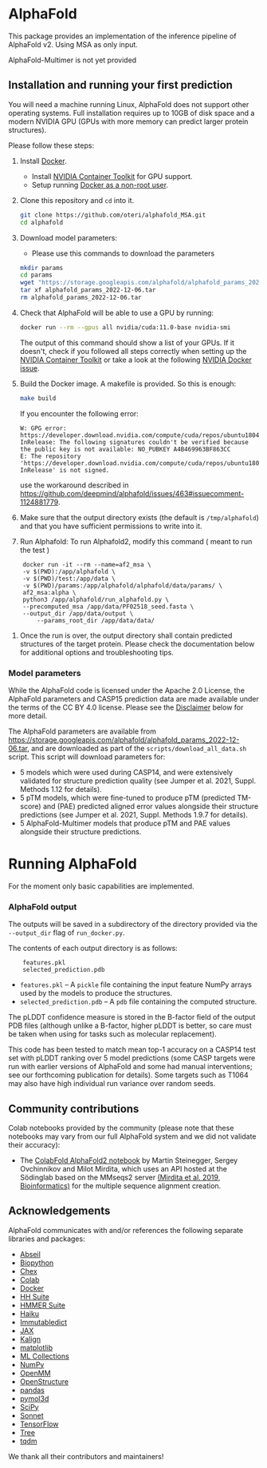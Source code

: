 # AlphaFold

This package provides an implementation of the inference pipeline of AlphaFold
v2. Using MSA as only input.

AlphaFold-Multimer is not yet provided
## Installation and running your first prediction

You will need a machine running Linux, AlphaFold does not support other
operating systems. Full installation requires up to 10GB of disk space and a modern NVIDIA GPU (GPUs with more memory can predict larger protein structures).

Please follow these steps:

1.  Install [Docker](https://www.docker.com/).
    *   Install
        [NVIDIA Container Toolkit](https://docs.nvidia.com/datacenter/cloud-native/container-toolkit/install-guide.html)
        for GPU support.
    *   Setup running
        [Docker as a non-root user](https://docs.docker.com/engine/install/linux-postinstall/#manage-docker-as-a-non-root-user).

1.  Clone this repository and `cd` into it.

    ```bash    
    git clone https://github.com/oteri/alphafold_MSA.git
    cd alphafold
    ```

1.  Download model parameters:

    *   Please use this commands to download the parameters

    ```bash
    mkdir params
    cd params
    wget "https://storage.googleapis.com/alphafold/alphafold_params_2022-12-06.tar"
    tar xf alphafold_params_2022-12-06.tar
    rm alphafold_params_2022-12-06.tar
    ```

1.  Check that AlphaFold will be able to use a GPU by running:

    ```bash
    docker run --rm --gpus all nvidia/cuda:11.0-base nvidia-smi
    ```

    The output of this command should show a list of your GPUs. If it doesn't,
    check if you followed all steps correctly when setting up the
    [NVIDIA Container Toolkit](https://docs.nvidia.com/datacenter/cloud-native/container-toolkit/install-guide.html)
    or take a look at the following
    [NVIDIA Docker issue](https://github.com/NVIDIA/nvidia-docker/issues/1447#issuecomment-801479573).


1.  Build the Docker image. A makefile is provided. So this is enough:

    ```bash
    make build
    ```

    If you encounter the following error:

    ```
    W: GPG error: https://developer.download.nvidia.com/compute/cuda/repos/ubuntu1804/x86_64 InRelease: The following signatures couldn't be verified because the public key is not available: NO_PUBKEY A4B469963BF863CC
    E: The repository 'https://developer.download.nvidia.com/compute/cuda/repos/ubuntu1804/x86_64 InRelease' is not signed.
    ```

    use the workaround described in
    https://github.com/deepmind/alphafold/issues/463#issuecomment-1124881779.

1.  Make sure that the output directory exists (the default is `/tmp/alphafold`)
    and that you have sufficient permissions to write into it.

1.  Run Alphafold:
To run Alphafold2, modify this command ( meant to run the test )

```
	docker run -it --rm --name=af2_msa \
	-v $(PWD):/app/alphafold \
	-v $(PWD)/test:/app/data \
	-v $(PWD)/params:/app/alphafold/alphafold/data/params/ \
	af2_msa:alpha \
	python3 /app/alphafold/run_alphafold.py \
	--precomputed_msa /app/data/PF02518_seed.fasta \
	--output_dir /app/data/output \
        --params_root_dir /app/data/data/
```

1.  Once the run is over, the output directory shall contain predicted
    structures of the target protein. Please check the documentation below for
    additional options and troubleshooting tips.

### Model parameters

While the AlphaFold code is licensed under the Apache 2.0 License, the AlphaFold
parameters and CASP15 prediction data are made available under the terms of the
CC BY 4.0 license. Please see the [Disclaimer](#license-and-disclaimer) below
for more detail.

The AlphaFold parameters are available from
https://storage.googleapis.com/alphafold/alphafold_params_2022-12-06.tar, and
are downloaded as part of the `scripts/download_all_data.sh` script. This script
will download parameters for:

*   5 models which were used during CASP14, and were extensively validated for
    structure prediction quality (see Jumper et al. 2021, Suppl. Methods 1.12
    for details).
*   5 pTM models, which were fine-tuned to produce pTM (predicted TM-score) and
    (PAE) predicted aligned error values alongside their structure predictions
    (see Jumper et al. 2021, Suppl. Methods 1.9.7 for details).
*   5 AlphaFold-Multimer models that produce pTM and PAE values alongside their
    structure predictions.

# Running AlphaFold

For the moment only basic capabilities are implemented.

### AlphaFold output

The outputs will be saved in a subdirectory of the directory provided via the
`--output_dir` flag of `run_docker.py`.

The contents of each output directory is as follows:
```<target_name>/
    features.pkl
    selected_prediction.pdb
```
*   `features.pkl` – A `pickle` file containing the input feature NumPy arrays
    used by the models to produce the structures.
*   `selected_prediction.pdb` – A `pdb` file containing the computed structure.

The pLDDT confidence measure is stored in the B-factor field of the output PDB
files (although unlike a B-factor, higher pLDDT is better, so care must be taken
when using for tasks such as molecular replacement).

This code has been tested to match mean top-1 accuracy on a CASP14 test set with
pLDDT ranking over 5 model predictions (some CASP targets were run with earlier
versions of AlphaFold and some had manual interventions; see our forthcoming
publication for details). Some targets such as T1064 may also have high
individual run variance over random seeds.

## Community contributions

Colab notebooks provided by the community (please note that these notebooks may
vary from our full AlphaFold system and we did not validate their accuracy):

*   The
    [ColabFold AlphaFold2 notebook](https://colab.research.google.com/github/sokrypton/ColabFold/blob/main/AlphaFold2.ipynb)
    by Martin Steinegger, Sergey Ovchinnikov and Milot Mirdita, which uses an
    API hosted at the Södinglab based on the MMseqs2 server
    [(Mirdita et al. 2019, Bioinformatics)](https://academic.oup.com/bioinformatics/article/35/16/2856/5280135)
    for the multiple sequence alignment creation.

## Acknowledgements

AlphaFold communicates with and/or references the following separate libraries
and packages:

*   [Abseil](https://github.com/abseil/abseil-py)
*   [Biopython](https://biopython.org)
*   [Chex](https://github.com/deepmind/chex)
*   [Colab](https://research.google.com/colaboratory/)
*   [Docker](https://www.docker.com)
*   [HH Suite](https://github.com/soedinglab/hh-suite)
*   [HMMER Suite](http://eddylab.org/software/hmmer)
*   [Haiku](https://github.com/deepmind/dm-haiku)
*   [Immutabledict](https://github.com/corenting/immutabledict)
*   [JAX](https://github.com/google/jax/)
*   [Kalign](https://msa.sbc.su.se/cgi-bin/msa.cgi)
*   [matplotlib](https://matplotlib.org/)
*   [ML Collections](https://github.com/google/ml_collections)
*   [NumPy](https://numpy.org)
*   [OpenMM](https://github.com/openmm/openmm)
*   [OpenStructure](https://openstructure.org)
*   [pandas](https://pandas.pydata.org/)
*   [pymol3d](https://github.com/avirshup/py3dmol)
*   [SciPy](https://scipy.org)
*   [Sonnet](https://github.com/deepmind/sonnet)
*   [TensorFlow](https://github.com/tensorflow/tensorflow)
*   [Tree](https://github.com/deepmind/tree)
*   [tqdm](https://github.com/tqdm/tqdm)

We thank all their contributors and maintainers!

